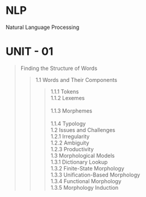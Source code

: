 # NLP
Natural Language Processing

# UNIT - 01
> Finding the Structure of Words
> 
>> 1.1 Words and Their Components<br/>
>>> 1.1.1 Tokens<br/>
>>> 1.1.2 Lexemes<br/><br/>
>>> 1.1.3 Morphemes<br/><br/>
>>> 1.1.4 Typology<br/>
>> 1.2 Issues and Challenges<br/>
>>> 1.2.1 Irregularity<br/>
>>> 1.2.2 Ambiguity<br/>
>>> 1.2.3 Productivity<br/>
>> 1.3 Morphological Models<br/>
>>> 1.3.1 Dictionary Lookup<br/>
>>> 1.3.2 Finite-State Morphology<br/>
>>> 1.3.3 Unification-Based Morphology<br/>
>>> 1.3.4 Functional Morphology<br/>
>>> 1.3.5 Morphology Induction<br/>
